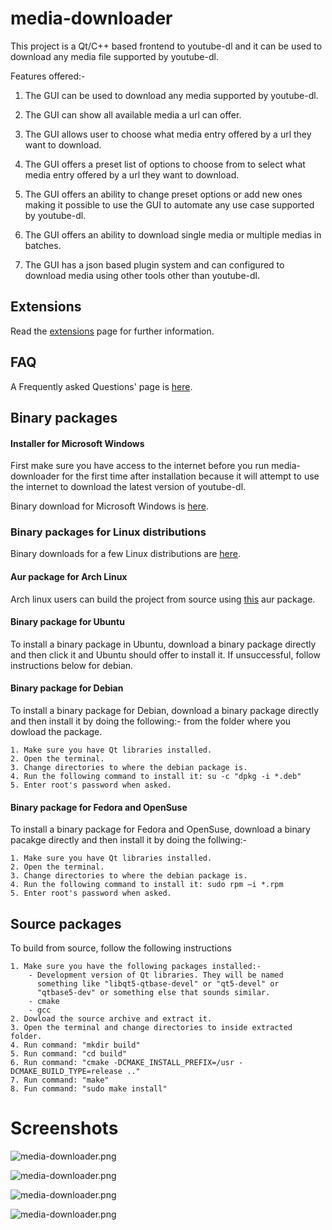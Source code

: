# media-downloader

This project is a Qt/C++ based frontend to youtube-dl and it can be
used to download any media file supported by youtube-dl.

Features offered:-

1. The GUI can be used to download any media supported by youtube-dl.

2. The GUI can show all available media a url can offer.

3. The GUI allows user to choose what media entry offered by a url they want to download.

4. The GUI offers a preset list of options to choose from to select what media entry offered by a url they want to download.

5. The GUI offers an ability to change preset options or add new ones making it possible to use the GUI to automate any use case supported by youtube-dl.

6. The GUI offers an ability to download single media or multiple medias in batches.

7. The GUI has a json based plugin system and can configured to download media using other tools other than youtube-dl.

## Extensions

Read the [extensions](https://github.com/mhogomchungu/media-downloader/wiki/Extensions) page for further information.

## FAQ
A Frequently asked Questions' page is [here](https://github.com/mhogomchungu/media-downloader/wiki/Frequently-Asked-Questions).

## Binary packages

#### Installer for Microsoft Windows
First make sure you have access to the internet before you run media-downloader for the first time after installation because it will attempt to use the internet to download the latest version of youtube-dl.

Binary download for Microsoft Windows is [here](https://github.com/mhogomchungu/media-downloader/releases/download/1.2.0/MediaDownloader-1.2.0.setup.exe).

### Binary packages for Linux distributions

Binary downloads for a few Linux distributions are [here](https://software.opensuse.org//download.html?project=home%3Aobs_mhogomchungu&package=media-downloader).

#### Aur package for Arch Linux
Arch linux users can build the project from source using [this](https://aur.archlinux.org/packages/media-downloader) aur package.

#### Binary package for Ubuntu
To install a binary package in Ubuntu, download a binary package directly and then click it and Ubuntu should offer to install it.
If unsuccessful, follow instructions below for debian.

#### Binary package for Debian
To install a binary package for Debian, download a binary package directly and then install it by doing the following:-
from the folder where you dowload the package.
```
1. Make sure you have Qt libraries installed.
2. Open the terminal.
3. Change directories to where the debian package is.
4. Run the following command to install it: su -c "dpkg -i *.deb"
5. Enter root's password when asked.
```
#### Binary package for Fedora and OpenSuse
To install a binary package for Fedora and OpenSuse, download a binary pacakge directly and then install it by doing the follwing:-
```
1. Make sure you have Qt libraries installed.
2. Open the terminal.
3. Change directories to where the debian package is.
4. Run the following command to install it: sudo rpm –i *.rpm
5. Enter root's password when asked.
```
## Source packages
To build from source, follow the following instructions
```
1. Make sure you have the following packages installed:-
    - Development version of Qt libraries. They will be named
      something like "libqt5-qtbase-devel" or "qt5-devel" or
      "qtbase5-dev" or something else that sounds similar.
    - cmake
    - gcc
2. Dowload the source archive and extract it.
3. Open the terminal and change directories to inside extracted folder.
4. Run command: "mkdir build"
5. Run command: "cd build"
6. Run command: "cmake -DCMAKE_INSTALL_PREFIX=/usr -DCMAKE_BUILD_TYPE=release .."
7. Run command: "make"
8. Fun command: "sudo make install"

```

# Screenshots

![media-downloader.png](https://raw.githubusercontent.com/mhogomchungu/media-downloader/main/images/media-downloader.png)

![media-downloader.png](https://raw.githubusercontent.com/mhogomchungu/media-downloader/main/images/media-downloader-1.png)

![media-downloader.png](https://raw.githubusercontent.com/mhogomchungu/media-downloader/main/images/media-downloader-2.png)

![media-downloader.png](https://raw.githubusercontent.com/mhogomchungu/media-downloader/main/images/media-downloader-3.png)
